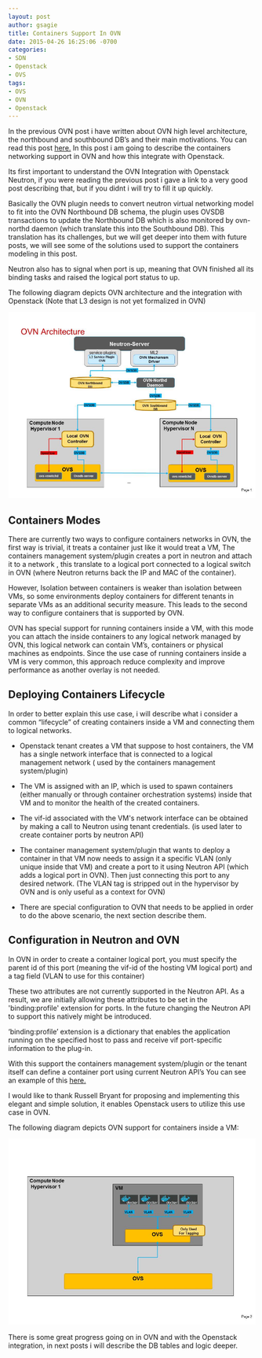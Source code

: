 ```yaml
---
layout: post
author: gsagie
title: Containers Support In OVN
date: 2015-04-26 16:25:06 -0700
categories:
- SDN
- Openstack
- OVS
tags:
- OVS
- OVN
- Openstack
---
```

In the previous OVN post i have written about OVN high level architecture, the northbound and southbound DB’s and their main motivations.
You can read this post [here.](http://http://galsagie.github.io/sdn/openstack/ovs/2015/04/20/ovn-1/)
In this post i am going to describe the containers networking support in OVN and how this integrate with Openstack.

Its first important to understand the OVN Integration with Openstack Neutron, if you were reading the previous post i gave a link to a very good post describing that, but if you didnt i will try to fill it up quickly.

Basically the OVN plugin needs to convert neutron virtual networking model to fit into the OVN Northbound DB schema, the plugin uses OVSDB transactions to update the Northbound DB which is also monitored by ovn-northd daemon (which translate this into the Southbound DB).
This translation has its challenges, but we will get deeper into them with future posts, we will see some of the solutions used to support the containers modeling in this post.

Neutron also has to signal when port is up, meaning that OVN finished all its binding tasks and raised the logical port status to up.

The following diagram depicts OVN architecture and the integration with Openstack (Note that L3 design
is not yet formalized in OVN)

<img src="https://raw.githubusercontent.com/GalSagie/GalSagie.github.io/master/public/img/ovn-neutron.jpg" />

## Containers Modes

There are currently two ways to configure containers networks in OVN, the first way is trivial, it treats a container just like it would treat a VM, The containers management system/plugin creates a port in neutron and attach it to a network , this translate to a logical port connected to a logical switch in OVN (where Neutron returns back the IP and MAC of the container).

However, Isolation between containers is weaker than isolation between VMs, so some environments deploy containers for different tenants in separate VMs as an additional security measure.
This leads to the second way to configure containers that is supported by OVN.

OVN has special support for running containers inside a VM, with this mode you can attach the inside containers to any logical network managed by OVN, this logical network can contain VM’s, containers or physical machines as endpoints.
Since the use case of running containers inside a VM is very common, this approach reduce complexity and improve performance as another overlay is not needed.

## Deploying Containers Lifecycle

In order to better explain this use case, i will describe what i consider a common “lifecycle” of creating containers inside a VM and connecting them to logical networks.

* Openstack tenant creates a VM that suppose to host containers, the VM has a single network interface that is connected to a logical management network ( used by the containers management system/plugin)

* The VM is assigned with an IP, which is used to spawn containers (either manually or through container orchestration systems) inside that VM and to monitor the health of the created containers.

* The vif-id associated with the VM's network interface can be obtained by making a call to Neutron using tenant credentials. (is used later to create container ports by neutron API)

* The container management system/plugin that wants to deploy a container in that VM now needs to assign it a specific VLAN (only unique inside that VM) and create a port to it using Neutron API (which adds a logical port in OVN).
Then just connecting this port to any desired network.
(The VLAN tag is stripped out in the hypervisor by OVN and is only useful as a context for OVN)

* There are special configuration to OVN that needs to be applied in order to do the above scenario, the next section describe them.

## Configuration in Neutron and OVN

In OVN in order to create a container logical port, you must specify the parent id of this port (meaning the vif-id of the hosting VM logical port) and a tag field (VLAN to use for this container)

These two attributes are not currently supported in the Neutron API. As a result, we are initially allowing these attributes to be set in the 'binding:profile' extension for ports. 
In the future changing the Neutron API to support this natively might be introduced.

‘binding:profile’ extension is a dictionary that enables the application running on the specified host to pass and receive vif port-specific information to the plug-in.

With this support the containers management system/plugin or the tenant itself can define a container port using current Neutron API’s
You can see an example of this [here.](https://review.openstack.org/#/c/176491/3/doc/source/containers.rst)

I would like to thank Russell Bryant for proposing and implementing this elegant and simple solution, it enables Openstack users to utilize this use case in OVN.

The following diagram depicts OVN support for containers inside a VM:

<img src="https://raw.githubusercontent.com/GalSagie/GalSagie.github.io/master/public/img/ovn-containers.jpg" />

There is some great progress going on in OVN and with the Openstack integration, in next posts i will describe the DB tables and logic deeper.


